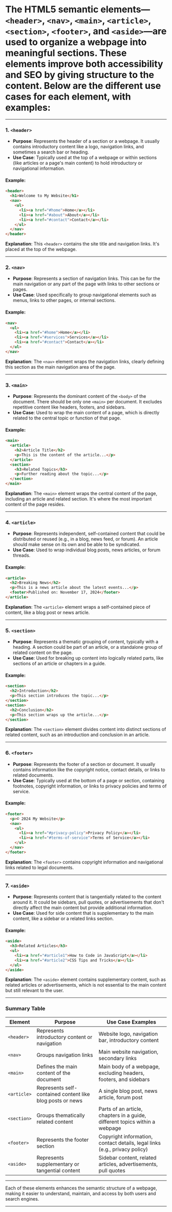 # The HTML5 semantic elements—`<header>`, `<nav>`, `<main>`, `<article>`, `<section>`, `<footer>`, and `<aside>`—are used to organize a webpage into meaningful sections. These elements improve both accessibility and SEO by giving structure to the content. Below are the different use cases for each element, with examples:

---

### **1. `<header>`**
- **Purpose**: Represents the header of a section or a webpage. It usually contains introductory content like a logo, navigation links, and sometimes a search bar or heading.
- **Use Case**: Typically used at the top of a webpage or within sections (like articles or a page's main content) to hold introductory or navigational information.

#### **Example:**
```html
<header>
  <h1>Welcome to My Website</h1>
  <nav>
    <ul>
      <li><a href="#home">Home</a></li>
      <li><a href="#about">About</a></li>
      <li><a href="#contact">Contact</a></li>
    </ul>
  </nav>
</header>
```
**Explanation**: This `<header>` contains the site title and navigation links. It's placed at the top of the webpage.

---

### **2. `<nav>`**
- **Purpose**: Represents a section of navigation links. This can be for the main navigation or any part of the page with links to other sections or pages.
- **Use Case**: Used specifically to group navigational elements such as menus, links to other pages, or internal sections.

#### **Example:**
```html
<nav>
  <ul>
    <li><a href="#home">Home</a></li>
    <li><a href="#services">Services</a></li>
    <li><a href="#contact">Contact</a></li>
  </ul>
</nav>
```
**Explanation**: The `<nav>` element wraps the navigation links, clearly defining this section as the main navigation area of the page.

---

### **3. `<main>`**
- **Purpose**: Represents the dominant content of the `<body>` of the document. There should be only one `<main>` per document. It excludes repetitive content like headers, footers, and sidebars.
- **Use Case**: Used to wrap the main content of a page, which is directly related to the central topic or function of that page.

#### **Example:**
```html
<main>
  <article>
    <h2>Article Title</h2>
    <p>This is the content of the article...</p>
  </article>
  <section>
    <h3>Related Topics</h3>
    <p>Further reading about the topic...</p>
  </section>
</main>
```
**Explanation**: The `<main>` element wraps the central content of the page, including an article and related section. It's where the most important content of the page resides.

---

### **4. `<article>`**
- **Purpose**: Represents independent, self-contained content that could be distributed or reused (e.g., in a blog, news feed, or forum). An article should make sense on its own and be able to be syndicated.
- **Use Case**: Used to wrap individual blog posts, news articles, or forum threads.

#### **Example:**
```html
<article>
  <h2>Breaking News</h2>
  <p>This is a news article about the latest events...</p>
  <footer>Published on: November 17, 2024</footer>
</article>
```
**Explanation**: The `<article>` element wraps a self-contained piece of content, like a blog post or news article.

---

### **5. `<section>`**
- **Purpose**: Represents a thematic grouping of content, typically with a heading. A section could be part of an article, or a standalone group of related content on the page.
- **Use Case**: Used for breaking up content into logically related parts, like sections of an article or chapters in a guide.

#### **Example:**
```html
<section>
  <h2>Introduction</h2>
  <p>This section introduces the topic...</p>
</section>
<section>
  <h2>Conclusion</h2>
  <p>This section wraps up the article...</p>
</section>
```
**Explanation**: The `<section>` element divides content into distinct sections of related content, such as an introduction and conclusion in an article.

---

### **6. `<footer>`**
- **Purpose**: Represents the footer of a section or document. It usually contains information like the copyright notice, contact details, or links to related documents.
- **Use Case**: Typically used at the bottom of a page or section, containing footnotes, copyright information, or links to privacy policies and terms of service.

#### **Example:**
```html
<footer>
  <p>© 2024 My Website</p>
  <nav>
    <ul>
      <li><a href="#privacy-policy">Privacy Policy</a></li>
      <li><a href="#terms-of-service">Terms of Service</a></li>
    </ul>
  </nav>
</footer>
```
**Explanation**: The `<footer>` contains copyright information and navigational links related to legal documents.

---

### **7. `<aside>`**
- **Purpose**: Represents content that is tangentially related to the content around it. It could be sidebars, pull quotes, or advertisements that don't directly affect the main content but provide additional information.
- **Use Case**: Used for side content that is supplementary to the main content, like a sidebar or a related links section.

#### **Example:**
```html
<aside>
  <h3>Related Articles</h3>
  <ul>
    <li><a href="#article1">How to Code in JavaScript</a></li>
    <li><a href="#article2">CSS Tips and Tricks</a></li>
  </ul>
</aside>
```
**Explanation**: The `<aside>` element contains supplementary content, such as related articles or advertisements, which is not essential to the main content but still relevant to the user.

---

### **Summary Table**

| Element    | Purpose                                                    | Use Case Examples                                                                                   |
|------------|------------------------------------------------------------|------------------------------------------------------------------------------------------------------|
| `<header>` | Represents introductory content or navigation              | Website logo, navigation bar, introductory content                                                   |
| `<nav>`    | Groups navigation links                                   | Main website navigation, secondary links                                                              |
| `<main>`   | Defines the main content of the document                   | Main body of a webpage, excluding headers, footers, and sidebars                                    |
| `<article>`| Represents self-contained content like blog posts or news | A single blog post, news article, forum post                                                         |
| `<section>`| Groups thematically related content                        | Parts of an article, chapters in a guide, different topics within a webpage                          |
| `<footer>` | Represents the footer section                              | Copyright information, contact details, legal links (e.g., privacy policy)                          |
| `<aside>`  | Represents supplementary or tangential content             | Sidebar content, related articles, advertisements, pull quotes                                       |

---

Each of these elements enhances the semantic structure of a webpage, making it easier to understand, maintain, and access by both users and search engines.



---
